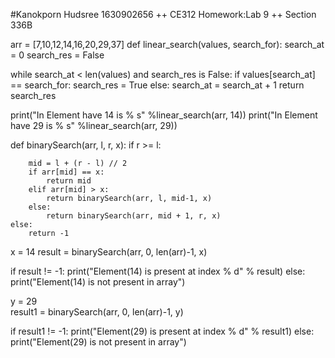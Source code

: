 #Kanokporn Hudsree 1630902656 ++ CE312 Homework:Lab 9 ++ Section 336B

arr = [7,10,12,14,16,20,29,37]
def linear_search(values, search_for):
   search_at = 0
   search_res = False
	
   while search_at < len(values) and search_res is False:
      if values[search_at] == search_for:
         search_res = True
      else:
         search_at = search_at + 1
   return search_res

print("In Element have 14 is % s" %linear_search(arr, 14))
print("In Element have 29 is % s" %linear_search(arr, 29))

def binarySearch(arr, l, r, x):
	if r >= l:

		mid = l + (r - l) // 2
		if arr[mid] == x:
			return mid
		elif arr[mid] > x:
			return binarySearch(arr, l, mid-1, x)
		else:
			return binarySearch(arr, mid + 1, r, x)
	else:
		return -1

x = 14
result = binarySearch(arr, 0, len(arr)-1, x)

if result != -1:
	print("Element(14) is present at index % d" % result)
else:
	print("Element(14) is not present in array")
	
y = 29	
result1 = binarySearch(arr, 0, len(arr)-1, y)

if result1 != -1:
	print("Element(29) is present at index % d" % result1)
else:
	print("Element(29) is not present in array")	

